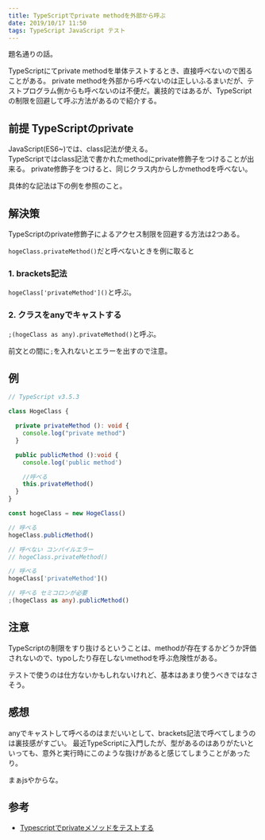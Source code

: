 ```yaml
---
title: TypeScriptでprivate methodを外部から呼ぶ
date: 2019/10/17 11:50
tags: TypeScript JavaScript テスト
---
```


題名通りの話。

TypeScriptにてprivate methodを単体テストするとき、直接呼べないので困ることがある。
private methodを外部から呼べないのは正しいふるまいだが、テストプログラム側からも呼べないのは不便だ。裏技的ではあるが、TypeScriptの制限を回避して呼ぶ方法があるので紹介する。

## 前提 TypeScriptのprivate

JavaScript(ES6~)では、class記法が使える。  
TypeScriptではclass記法で書かれたmethodにprivate修飾子をつけることが出来る。
private修飾子をつけると、同じクラス内からしかmethodを呼べない。

具体的な記法は下の例を参照のこと。

## 解決策

TypeScriptのprivate修飾子によるアクセス制限を回避する方法は2つある。  

`hogeClass.privateMethod()`だと呼べないときを例に取ると

### 1. brackets記法

`hogeClass['privateMethod']()`と呼ぶ。

### 2. クラスをanyでキャストする

`;(hogeClass as any).privateMethod()`と呼ぶ。

前文との間に`;`を入れないとエラーを出すので注意。

## 例

```ts
// TypeScript v3.5.3

class HogeClass {

  private privateMethod (): void {
    console.log("private method")
  }

  public publicMethod ():void {
    console.log('public method')

    //呼べる
    this.privateMethod()
  }
}

const hogeClass = new HogeClass()

// 呼べる
hogeClass.publicMethod()

// 呼べない コンパイルエラー
// hogeClass.privateMethod()

// 呼べる
hogeClass['privateMethod']()

// 呼べる セミコロンが必要
;(hogeClass as any).publicMethod()
```

## 注意

TypeScriptの制限をすり抜けるということは、methodが存在するかどうか評価されないので、typoしたり存在しないmethodを呼ぶ危険性がある。

テストで使うのは仕方ないかもしれないけれど、基本はあまり使うべきではなさそう。

## 感想

anyでキャストして呼べるのはまだいいとして、brackets記法で呼べてしまうのは裏技感がすごい。
最近TypeScriptに入門したが、型があるのはありがたいといっても、意外と実行時にこのような抜けがあると感じてしまうことがあったり。

まぁjsやからな。

## 参考

- [Typescriptでprivateメソッドをテストする](qiita.com/hitochan777/items/f68e77f13becd24e2691)
